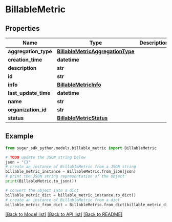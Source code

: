 # BillableMetric


## Properties

Name | Type | Description | Notes
------------ | ------------- | ------------- | -------------
**aggregation_type** | [**BillableMetricAggregationType**](BillableMetricAggregationType.md) |  | [optional] 
**creation_time** | **datetime** |  | [optional] 
**description** | **str** |  | [optional] 
**id** | **str** |  | [optional] 
**info** | [**BillableMetricInfo**](BillableMetricInfo.md) |  | [optional] 
**last_update_time** | **datetime** |  | [optional] 
**name** | **str** |  | [optional] 
**organization_id** | **str** |  | [optional] 
**status** | [**BillableMetricStatus**](BillableMetricStatus.md) |  | [optional] 

## Example

```python
from suger_sdk_python.models.billable_metric import BillableMetric

# TODO update the JSON string below
json = "{}"
# create an instance of BillableMetric from a JSON string
billable_metric_instance = BillableMetric.from_json(json)
# print the JSON string representation of the object
print(BillableMetric.to_json())

# convert the object into a dict
billable_metric_dict = billable_metric_instance.to_dict()
# create an instance of BillableMetric from a dict
billable_metric_from_dict = BillableMetric.from_dict(billable_metric_dict)
```
[[Back to Model list]](../README.md#documentation-for-models) [[Back to API list]](../README.md#documentation-for-api-endpoints) [[Back to README]](../README.md)


